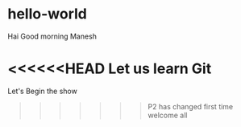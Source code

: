 # hello-world

Hai Good morning Manesh


<<<<<<HEAD
Let us learn Git
=======
Let's Begin the show
>>>>>>> P2 has changed first time
welcome all
